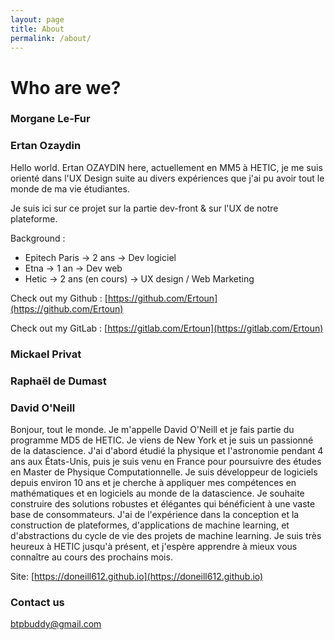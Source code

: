 ```yaml
---
layout: page
title: About
permalink: /about/
---
```


# Who are we?

### Morgane Le-Fur 



### Ertan Ozaydin

Hello world. Ertan OZAYDIN here, actuellement en MM5 à HETIC, je me suis orienté dans l'UX Design suite au divers expériences que j'ai pu avoir tout le monde de ma vie étudiantes.

Je suis ici sur ce projet sur la partie dev-front & sur l'UX de notre plateforme.

Background :

- Epitech Paris &rarr; 2 ans &rarr; Dev logiciel
- Etna &rarr; 1 an &rarr; Dev web
- Hetic &rarr; 2 ans (en cours) &rarr; UX design / Web Marketing

Check out my Github : [https://github.com/Ertoun](https://github.com/Ertoun)

Check out my GitLab : [https://gitlab.com/Ertoun](https://gitlab.com/Ertoun)



### Mickael Privat



### Raphaël de Dumast



### David O'Neill

Bonjour, tout le monde. Je m'appelle David O'Neill et je fais partie du programme MD5 de HETIC. Je viens de New York et je suis un passionné de la datascience. J'ai d'abord étudié la physique et l'astronomie pendant 4 ans aux États-Unis, puis je suis venu en France pour poursuivre des études en Master de Physique Computationnelle. Je suis développeur de logiciels depuis environ 10 ans et je cherche à appliquer mes compétences en mathématiques et en logiciels au monde de la datascience. Je souhaite construire des solutions robustes et élégantes qui bénéficient à une vaste base de consommateurs. J'ai de l'expérience dans la conception et la construction de plateformes, d'applications de machine learning, et d'abstractions du cycle de vie des projets de machine learning. Je suis très heureux à HETIC jusqu'à présent, et j'espère apprendre à mieux vous connaître au cours des prochains mois.

Site: [https://doneill612.github.io](https://doneill612.github.io)

### Contact us

[btpbuddy@gmail.com](mailto:btpbuddy@gmail.com)

